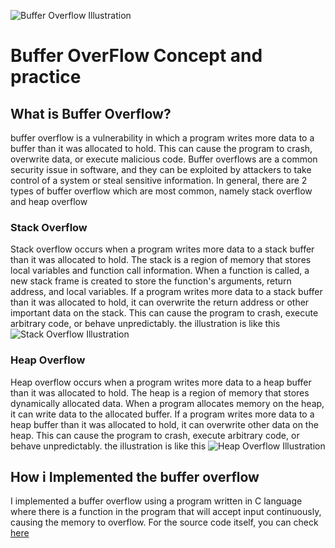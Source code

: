 
![Buffer Overflow Illustration](https://dicc.in/blog/wp-content/uploads/2021/06/buffer-overflow-attacks-min-1140x600.png)

# Buffer OverFlow Concept and practice
##  What is Buffer Overflow?
buffer overflow is a vulnerability in which a program writes more data to a buffer than it was allocated to hold. This can cause the program to crash, overwrite data, or execute malicious code. Buffer overflows are a common security issue in software, and they can be exploited by attackers to take control of a system or steal sensitive information. In general, there are 2 types of buffer overflow which are most common, namely stack overflow and heap overflow
### Stack Overflow
Stack overflow occurs when a program writes more data to a stack buffer than it was allocated to hold. The stack is a region of memory that stores local variables and function call information. When a function is called, a new stack frame is created to store the function's arguments, return address, and local variables. If a program writes more data to a stack buffer than it was allocated to hold, it can overwrite the return address or other important data on the stack. This can cause the program to crash, execute arbitrary code, or behave unpredictably. the illustration is like this
![Stack Overflow Illustration](https://hackmag.com/wp-content/uploads/2020/10/stack-layout-main-boundary-2-eng.png)

### Heap Overflow
Heap overflow occurs when a program writes more data to a heap buffer than it was allocated to hold. The heap is a region of memory that stores dynamically allocated data. When a program allocates memory on the heap, it can write data to the allocated buffer. If a program writes more data to a heap buffer than it was allocated to hold, it can overwrite other data on the heap. This can cause the program to crash, execute arbitrary code, or behave unpredictably. the illustration is like this
![Heap Overflow Illustration](https://assets.website-files.com/5ff66329429d880392f6cba2/606183718e55662036142fad_Heap%20Overflow%20Attack.jpg)


## How i Implemented the buffer overflow 
I implemented a buffer overflow using a program written in C language where there is a function in the program that will accept input continuously, causing the memory to overflow. 
For the source code itself, you can check [here](https://github.com/ZahidWazifa/BasicBufferOverFlow/blob/main/src/vuln.c)
 


